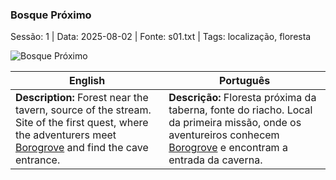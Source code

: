 ### Bosque Próximo

Sessão: 1 | Data: 2025-08-02 | Fonte: s01.txt | Tags: localização, floresta

![Bosque Próximo](assets/location/location_blank.png)

| English                                                                                                                                                                  | Português                                                                                                                                                                        |
| ------------------------------------------------------------------------------------------------------------------------------------------------------------------------ | -------------------------------------------------------------------------------------------------------------------------------------------------------------------------------- |
| **Description:** Forest near the tavern, source of the stream. Site of the first quest, where the adventurers meet [Borogrove](docs/npc/-/wild/borogrove.md) and find the cave entrance. | **Descrição:** Floresta próxima da taberna, fonte do riacho. Local da primeira missão, onde os aventureiros conhecem [Borogrove](docs/npc/-/wild/borogrove.md) e encontram a entrada da caverna. |


















